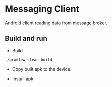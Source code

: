 # Messaging Client

Android client reading data from message broker.


## Build and run

- Build
```
./gradlew clean build
```

- Copy built apk to the device.

- Install apk
